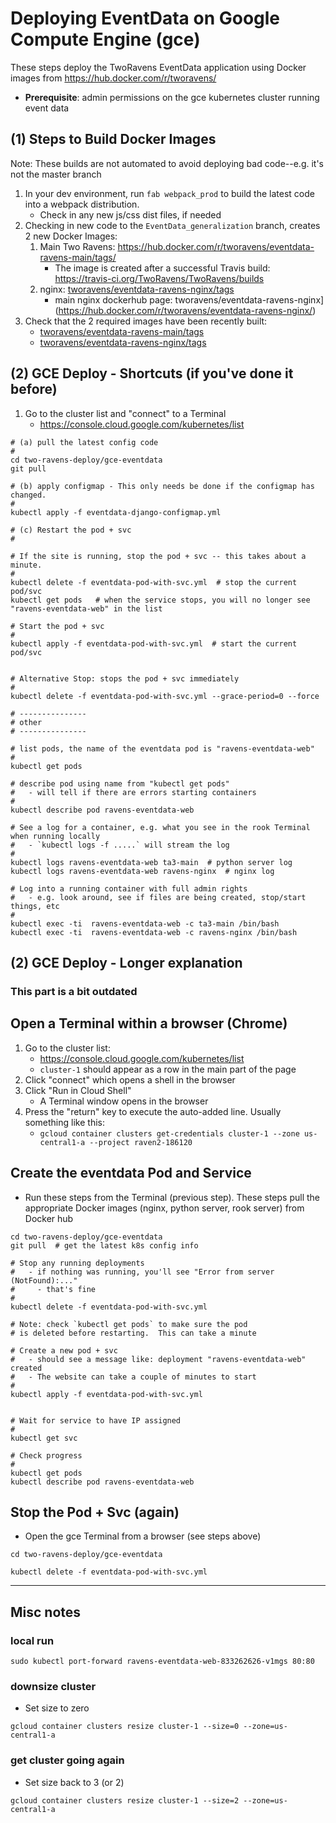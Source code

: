 # Deploying EventData on Google Compute Engine (gce)

These steps deploy the TwoRavens EventData application using Docker images from https://hub.docker.com/r/tworavens/

- **Prerequisite**: admin permissions on the gce kubernetes cluster running event data

## (1) Steps to Build Docker Images

Note: These builds are not automated to avoid deploying bad code--e.g. it's not the master branch

1. In your dev environment, run `fab webpack_prod` to build the latest code into a webpack distribution.
     - Check in any new js/css dist files, if needed
1. Checking in new code to the `EventData_generalization` branch, creates 2 new Docker Images:
    1. Main Two Ravens: https://hub.docker.com/r/tworavens/eventdata-ravens-main/tags/
        - The image is created after a successful Travis build: https://travis-ci.org/TwoRavens/TwoRavens/builds
    1. nginx: [tworavens/eventdata-ravens-nginx/tags](https://hub.docker.com/r/tworavens/eventdata-ravens-nginx/tags/)
        - main nginx dockerhub page: tworavens/eventdata-ravens-nginx](https://hub.docker.com/r/tworavens/eventdata-ravens-nginx/)
1. Check that the 2 required images have been recently built:
    - [tworavens/eventdata-ravens-main/tags](https://hub.docker.com/r/tworavens/eventdata-ravens-main/tags/)
    - [tworavens/eventdata-ravens-nginx/tags](https://hub.docker.com/r/tworavens/eventdata-ravens-nginx/tags/)
    
   
## (2) GCE Deploy - Shortcuts (if you've done it before)

1. Go to the cluster list and "connect" to a Terminal
    - https://console.cloud.google.com/kubernetes/list

```
# (a) pull the latest config code
#
cd two-ravens-deploy/gce-eventdata
git pull

# (b) apply configmap - This only needs be done if the configmap has changed.
#
kubectl apply -f eventdata-django-configmap.yml

# (c) Restart the pod + svc
#

# If the site is running, stop the pod + svc -- this takes about a minute. 
#
kubectl delete -f eventdata-pod-with-svc.yml  # stop the current pod/svc
kubectl get pods   # when the service stops, you will no longer see "ravens-eventdata-web" in the list

# Start the pod + svc
#
kubectl apply -f eventdata-pod-with-svc.yml  # start the current pod/svc


# Alternative Stop: stops the pod + svc immediately
#
kubectl delete -f eventdata-pod-with-svc.yml --grace-period=0 --force

# ---------------
# other
# ---------------

# list pods, the name of the eventdata pod is "ravens-eventdata-web"
#
kubectl get pods

# describe pod using name from "kubectl get pods"
#   - will tell if there are errors starting containers
#
kubectl describe pod ravens-eventdata-web

# See a log for a container, e.g. what you see in the rook Terminal when running locally
#   - `kubectl logs -f .....` will stream the log
#
kubectl logs ravens-eventdata-web ta3-main  # python server log
kubectl logs ravens-eventdata-web ravens-nginx  # nginx log

# Log into a running container with full admin rights
#   - e.g. look around, see if files are being created, stop/start things, etc
#
kubectl exec -ti  ravens-eventdata-web -c ta3-main /bin/bash
kubectl exec -ti  ravens-eventdata-web -c ravens-nginx /bin/bash

```

## (2) GCE Deploy - Longer explanation

### This part is a bit outdated

## Open a Terminal within a browser (Chrome)

1. Go to the cluster list:
    - https://console.cloud.google.com/kubernetes/list
    - `cluster-1` should appear as a row in the main part of the page
1. Click "connect" which opens a shell in the browser
1. Click "Run in Cloud Shell"
    - A Terminal window opens in the browser
1. Press the "return" key to execute the auto-added line.  Usually something like this:
    - `gcloud container clusters get-credentials cluster-1 --zone us-central1-a --project raven2-186120`

## Create the eventdata Pod and Service

- Run these steps from the Terminal (previous step).  These steps pull the appropriate Docker images (nginx, python server, rook server) from Docker hub

```
cd two-ravens-deploy/gce-eventdata
git pull  # get the latest k8s config info

# Stop any running deployments
#   - if nothing was running, you'll see "Error from server (NotFound):..."
#     - that's fine
#
kubectl delete -f eventdata-pod-with-svc.yml

# Note: check `kubectl get pods` to make sure the pod
# is deleted before restarting.  This can take a minute

# Create a new pod + svc
#   - should see a message like: deployment "ravens-eventdata-web" created
#   - The website can take a couple of minutes to start
#
kubectl apply -f eventdata-pod-with-svc.yml


# Wait for service to have IP assigned
#
kubectl get svc

# Check progress
#
kubectl get pods
kubectl describe pod ravens-eventdata-web
```

## Stop the Pod + Svc (again)

- Open the gce Terminal from a browser (see steps above)

```
cd two-ravens-deploy/gce-eventdata

kubectl delete -f eventdata-pod-with-svc.yml

```

---

## Misc notes

### local run

```
sudo kubectl port-forward ravens-eventdata-web-833262626-v1mgs 80:80
```

### downsize cluster

- Set size to zero

```
gcloud container clusters resize cluster-1 --size=0 --zone=us-central1-a
```

### get cluster going again

- Set size back to 3 (or 2)

```
gcloud container clusters resize cluster-1 --size=2 --zone=us-central1-a
```
